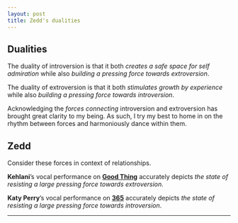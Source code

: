 ```yaml
---
layout: post
title: Zedd's dualities
---
```


## Dualities

The duality of introversion is that it both _creates a safe space for self admiration_ while also _building a pressing force towards extroversion_.

The duality of extroversion is that it both _stimulates growth by experience_ while also _building a pressing force towards introversion_.

Acknowledging the _forces connecting_ introversion and extroversion has brought great clarity to my being. As such, I try my best to home in on the rhythm between forces and harmoniously dance within them.

## Zedd

Consider these forces in context of relationships.

**Kehlani**’s vocal performance on [**Good Thing**](https://www.youtube.com/watch?v=CMla2ZIz7-4) accurately depicts _the state of resisting a large pressing force towards extroversion_.

**Katy Perry**’s vocal performance on [**365**](https://www.youtube.com/watch?v=YrbgUtCfnC0) accurately depicts _the state of resisting a large pressing force towards introversion_.

---
